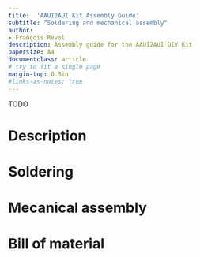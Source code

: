 ```yaml
---
title:  'AAUI2AUI Kit Assembly Guide'
subtitle: "Soldering and mechanical assembly"
author:
- François Revol
description: Assembly guide for the AAUI2AUI DIY Kit
papersize: A4
documentclass: article
# try to fit a single page
margin-top: 0.5in
#links-as-notes: true
---
```


TODO

# Description

# Soldering

# Mecanical assembly


# Bill of material


